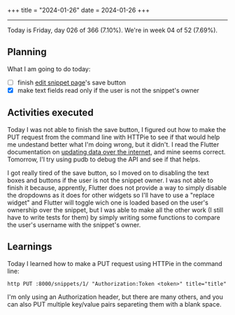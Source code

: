 +++
title = "2024-01-26"
date = 2024-01-26
+++

---

Today is Friday, day 026 of 366 (7.10%). We're in week 04 of 52 (7.69%).

## Planning

What I am going to do today:

- [ ] finish [edit snippet page](https://github.com/OmnicodeSolutions/luisa_drf_flutter_client/blob/main/lib/edit_snippet.dart)'s save button
- [x] make text fields read only if the user is not the snippet's owner

## Activities executed

Today I was not able to finish the save button, I figured out how to make the PUT request from the command line with HTTPie to see if that would help me undestand better what I'm doing wrong, but it didn't. I read the Flutter documentation on [updating data over the internet](https://docs.flutter.dev/cookbook/networking/update-data), and mine seems correct. Tomorrow, I'l try using pudb to debug the API and see if that helps.

I got really tired of the save button, so I moved on to disabling the text boxes and buttons if the user is not the snippet owner. I was not able to finish it because, apprently, Flutter does not provide a way to simply disable the dropdowns as it does for other widgets so I'll have to use a "replace widget" and Flutter will toggle wich one is loaded based on the user's ownership over the snippet, but I was able to make all the other work (I still have to write tests for them) by simply writing some functions to compare the user's username with the snippet's owner.

## Learnings

Today I learned how to make a PUT request using HTTPie in the command line:

```shell
http PUT :8000/snippets/1/ "Authorization:Token <token>" title="title"
```

I'm only using an Authorization header, but there are many others, and you can also PUT multiple key/value pairs separeting them with a blank space.
